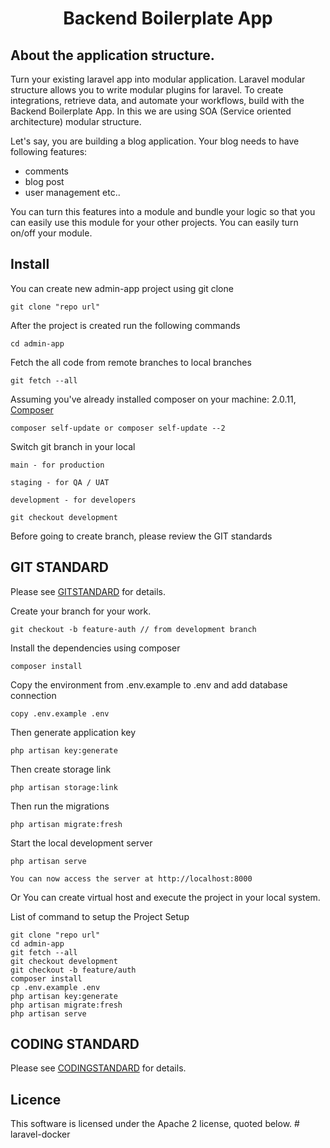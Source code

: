 <h1 align="center">Backend Boilerplate App</h1>

## About the application structure.

Turn your existing laravel app into modular application. Laravel modular structure allows you to write modular plugins for laravel. To create integrations, retrieve data, and automate your workflows, build with the Backend Boilerplate App. In this we are using SOA (Service oriented architecture) modular structure.

Let's say, you are building a blog application. Your blog needs to have following features:

- comments
- blog post
- user management etc..

You can turn this features into a module and bundle your logic so that you can easily use this module for your other projects. You can easily turn on/off your module.

## Install

You can create new admin-app project using git clone

    git clone "repo url"

After the project is created run the following commands

    cd admin-app

Fetch the all code from remote branches to local branches

    git fetch --all

Assuming you've already installed composer on your machine: 2.0.11, [Composer](https://getcomposer.org)

    composer self-update or composer self-update --2


Switch git branch in your local

    main - for production

    staging - for QA / UAT

    development - for developers

    git checkout development

Before going to create branch, please review the GIT standards

## GIT STANDARD

Please see [GITSTANDARD](GITSTANDARD.md) for details.

Create your branch for your work.

    git checkout -b feature-auth // from development branch

Install the dependencies using composer

    composer install

Copy the environment from .env.example to .env and add database connection

    copy .env.example .env

Then generate application key

    php artisan key:generate

Then create storage link

    php artisan storage:link

Then run the migrations

    php artisan migrate:fresh

Start the local development server

    php artisan serve

    You can now access the server at http://localhost:8000

Or You can create virtual host and execute the project in your local system.

List of command to setup the Project Setup

    git clone "repo url"
    cd admin-app
    git fetch --all
    git checkout development
    git checkout -b feature/auth
    composer install
    cp .env.example .env
    php artisan key:generate
    php artisan migrate:fresh
    php artisan serve


## CODING STANDARD

Please see [CODINGSTANDARD](CODINGSTANDARD.md) for details.

## Licence

This software is licensed under the Apache 2 license, quoted below.
#   l a r a v e l - d o c k e r  
 